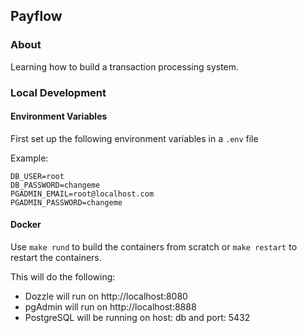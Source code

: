 ## Payflow

### About
Learning how to build a transaction processing system.

### Local Development

#### Environment Variables
First set up the following environment variables in a `.env` file

Example: 
```
DB_USER=root
DB_PASSWORD=changeme
PGADMIN_EMAIL=root@localhost.com
PGADMIN_PASSWORD=changeme
```

#### Docker
Use `make rund` to build the containers from scratch or `make restart` to restart the containers.

This will do the following:
- Dozzle will run on http://localhost:8080
- pgAdmin will run on http://localhost:8888
- PostgreSQL will be running on host: db and port: 5432
